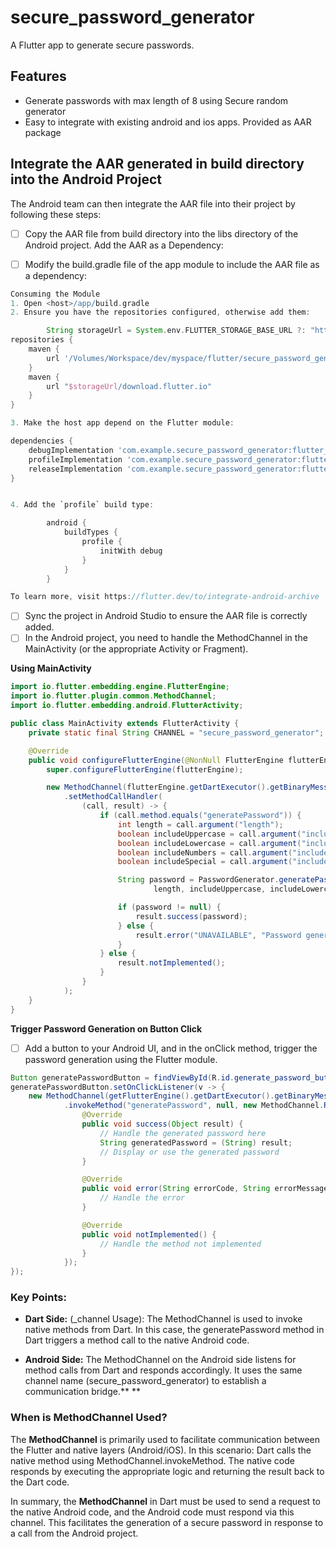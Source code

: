# secure_password_generator

A Flutter app to generate secure passwords.

## Features

- Generate passwords with max length of 8 using Secure random generator
- Easy to integrate with existing android and ios apps. Provided as AAR package
  
## Integrate the AAR generated in build directory into the Android Project

The Android team can then integrate the AAR file into their project by following these steps:

- [ ] Copy the AAR file from build directory into the libs directory of the Android project.
    Add the AAR as a Dependency:

- [ ] Modify the build.gradle file of the app module to include the AAR file as a dependency:

```groovy
Consuming the Module
1. Open <host>/app/build.gradle
2. Ensure you have the repositories configured, otherwise add them:

        String storageUrl = System.env.FLUTTER_STORAGE_BASE_URL ?: "https://storage.googleapis.com"
repositories {
    maven {
        url '/Volumes/Workspace/dev/myspace/flutter/secure_password_generator/secure_password_generator/build/host/outputs/repo'
    }
    maven {
        url "$storageUrl/download.flutter.io"
    }
}

3. Make the host app depend on the Flutter module:

dependencies {
    debugImplementation 'com.example.secure_password_generator:flutter_debug:1.0'
    profileImplementation 'com.example.secure_password_generator:flutter_profile:1.0'
    releaseImplementation 'com.example.secure_password_generator:flutter_release:1.0'
}


4. Add the `profile` build type:

        android {
            buildTypes {
                profile {
                    initWith debug
                }
            }
        }

To learn more, visit https://flutter.dev/to/integrate-android-archive
```
- [ ] Sync the project in Android Studio to ensure the AAR file is correctly added.
- [ ] In the Android project, you need to handle the MethodChannel in the MainActivity (or the appropriate Activity or Fragment).

**Using MainActivity**
```java
import io.flutter.embedding.engine.FlutterEngine;
import io.flutter.plugin.common.MethodChannel;
import io.flutter.embedding.android.FlutterActivity;

public class MainActivity extends FlutterActivity {
    private static final String CHANNEL = "secure_password_generator";

    @Override
    public void configureFlutterEngine(@NonNull FlutterEngine flutterEngine) {
        super.configureFlutterEngine(flutterEngine);

        new MethodChannel(flutterEngine.getDartExecutor().getBinaryMessenger(), CHANNEL)
            .setMethodCallHandler(
                (call, result) -> {
                    if (call.method.equals("generatePassword")) {
                        int length = call.argument("length");
                        boolean includeUppercase = call.argument("includeUppercase");
                        boolean includeLowercase = call.argument("includeLowercase");
                        boolean includeNumbers = call.argument("includeNumbers");
                        boolean includeSpecial = call.argument("includeSpecial");

                        String password = PasswordGenerator.generatePassword(
                                length, includeUppercase, includeLowercase, includeNumbers, includeSpecial);

                        if (password != null) {
                            result.success(password);
                        } else {
                            result.error("UNAVAILABLE", "Password generation failed", null);
                        }
                    } else {
                        result.notImplemented();
                    }
                }
            );
    }
}
```
**Trigger Password Generation on Button Click**
- [ ] Add a button to your Android UI, and in the onClick method, trigger the password generation using the Flutter module.

```java
Button generatePasswordButton = findViewById(R.id.generate_password_button);
generatePasswordButton.setOnClickListener(v -> {
    new MethodChannel(getFlutterEngine().getDartExecutor().getBinaryMessenger(), CHANNEL)
            .invokeMethod("generatePassword", null, new MethodChannel.Result() {
                @Override
                public void success(Object result) {
                    // Handle the generated password here
                    String generatedPassword = (String) result;
                    // Display or use the generated password
                }

                @Override
                public void error(String errorCode, String errorMessage, Object errorDetails) {
                    // Handle the error
                }

                @Override
                public void notImplemented() {
                    // Handle the method not implemented
                }
            });
});

```
### Key Points:

- **Dart Side:** (_channel Usage): The MethodChannel is used to invoke native methods from Dart. In this case, the generatePassword method in Dart triggers a method call to the native Android code.


- **Android Side:** The MethodChannel on the Android side listens for method calls from Dart and responds accordingly. It uses the same channel name (secure_password_generator) to establish a communication bridge.**
**

### When is MethodChannel Used?
The **MethodChannel** is primarily used to facilitate communication between the Flutter and native layers (Android/iOS). In this scenario:
Dart calls the native method using MethodChannel.invokeMethod.
The native code responds by executing the appropriate logic and returning the result back to the Dart code.

In summary, the **MethodChannel** in Dart must be used to send a request to the native Android code, and the Android code must respond via this channel. This facilitates the generation of a secure password in response to a call from the Android project.